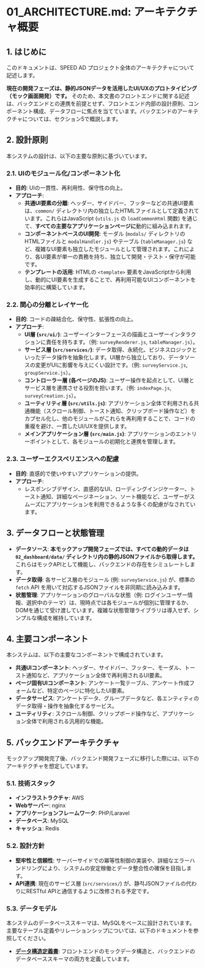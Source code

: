 # 01_ARCHITECTURE.md: アーキテクチャ概要

## 1. はじめに

このドキュメントは、SPEED AD プロジェクト全体のアーキテクチャについて記述します。

**現在の開発フェーズは、静的JSONデータを活用したUI/UXのプロトタイピング（モック画面開発）です。**
そのため、本文書のフロントエンドに関する記述は、バックエンドとの連携を前提とせず、フロントエンド内部の設計原則、コンポーネント構成、データフローに焦点を当てています。バックエンドのアーキテクチャについては、セクション5で概説します。

## 2. 設計原則

本システムの設計は、以下の主要な原則に基づいています。

### 2.1. UIのモジュール化/コンポーネント化

- **目的**: UIの一貫性、再利用性、保守性の向上。
- **アプローチ**:
    - **共通UI要素の分離**: ヘッダー、サイドバー、フッターなどの共通UI要素は、`common/` ディレクトリ内の独立したHTMLファイルとして定義されています。これらはJavaScript (`utils.js` の `loadCommonHtml` 関数) を通じて、**すべての主要なアプリケーションページに**動的に組み込まれます。
    - **コンポーネントベースのUI開発**: モーダル (`modals/` ディレクトリのHTMLファイルと `modalHandler.js`) やテーブル (`tableManager.js`) など、複雑なUI要素も独立したモジュールとして管理されます。これにより、各UI要素が単一の責務を持ち、独立して開発・テスト・保守が可能です。
    - **テンプレートの活用**: HTMLの `<template>` 要素をJavaScriptから利用し、動的にUI要素を生成することで、再利用可能なUIコンポーネントを効率的に構築しています。

### 2.2. 関心の分離とレイヤー化

- **目的**: コードの疎結合化、保守性、拡張性の向上。
- **アプローチ**:
    - **UI層 (`src/ui/`)**: ユーザーインターフェースの描画とユーザーインタラクションに責任を持ちます。（例: `surveyRenderer.js`, `tableManager.js`）。
    - **サービス層 (`src/services/`)**: データ取得、永続化、ビジネスロジックといったデータ操作を抽象化します。UI層から独立しており、データソースの変更がUIに影響を与えにくい設計です。（例: `surveyService.js`, `groupService.js`）。
    - **コントローラー層 (各ページのJS)**: ユーザー操作を起点として、UI層とサービス層を連携させる役割を担います。（例: `indexPage.js`, `surveyCreation.js`）。
    - **ユーティリティ層 (`src/utils.js`)**: アプリケーション全体で利用される共通機能（スクロール制御、トースト通知、クリップボード操作など）をカプセル化し、他のモジュールがこれらを再利用することで、コードの重複を避け、一貫したUI/UXを提供します。
    - **メインアプリケーション層 (`src/main.js`)**: アプリケーションのエントリーポイントとして、各モジュールの初期化と連携を管理します。

### 2.3. ユーザーエクスペリエンスへの配慮

- **目的**: 直感的で使いやすいアプリケーションの提供。
- **アプローチ**:
    - レスポンシブデザイン、直感的なUI、ローディングインジケーター、トースト通知、詳細なページネーション、ソート機能など、ユーザーがスムーズにアプリケーションを利用できるような多くの配慮がなされています。

## 3. データフローと状態管理

- **データソース**: **本モックアップ開発フェーズでは、すべての動的データは `02_dashboard/data/` ディレクトリ内の静的JSONファイルから取得します。** これらはモックAPIとして機能し、バックエンドの存在をシミュレートします。
- **データ取得**: 各サービス層のモジュール (例: `surveyService.js`) が、標準の `fetch` API を用いて対応するJSONファイルを非同期に読み込みます。
- **状態管理**: アプリケーションのグローバルな状態（例: ログインユーザー情報、選択中のテーマ）は、現時点では各モジュールが個別に管理するか、DOMを通じて受け渡しています。複雑な状態管理ライブラリは導入せず、シンプルな構成を維持しています。

## 4. 主要コンポーネント

本システムは、以下の主要なコンポーネントで構成されています。

- **共通UIコンポーネント**: ヘッダー、サイドバー、フッター、モーダル、トースト通知など、アプリケーション全体で再利用されるUI要素。
- **ページ固有UIコンポーネント**: アンケート一覧テーブル、アンケート作成フォームなど、特定のページに特化したUI要素。
- **データサービス**: アンケートデータ、グループデータなど、各エンティティのデータ取得・操作を抽象化するサービス。
- **ユーティリティ**: スクロール制御、クリップボード操作など、アプリケーション全体で利用される汎用的な機能。

## 5. バックエンドアーキテクチャ

モックアップ開発完了後、バックエンド開発フェーズに移行した際には、以下のアーキテクチャを想定しています。

### 5.1. 技術スタック
- **インフラストラクチャ**: AWS
- **Webサーバー**: nginx
- **アプリケーションフレームワーク**: PHP/Laravel
- **データベース**: MySQL
- **キャッシュ**: Redis

### 5.2. 設計方針
- **堅牢性と信頼性**: サーバーサイドでの冪等性制御の実装や、詳細なエラーハンドリングにより、システムの安定稼働とデータ整合性の確保を目指します。
- **API連携**: 現在のサービス層 (`src/services/`) が、静적JSONファイルの代わりにRESTful APIと通信するように改修される予定です。

### 5.3. データモデル
本システムのデータベーススキーマは、MySQLをベースに設計されています。
主要なテーブル定義やリレーションシップについては、以下のドキュメントを参照してください。

- **[データ構造定義書](architecture/02_data_model.md)**: フロントエンドのモックデータ構造と、バックエンドのデータベーススキーマの両方を定義しています。
